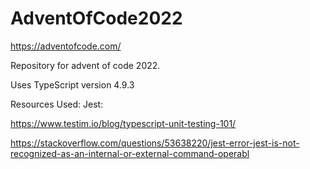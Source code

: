 # AdventOfCode2022

https://adventofcode.com/

Repository for advent of code 2022.

Uses TypeScript version 4.9.3

Resources Used:
Jest:

https://www.testim.io/blog/typescript-unit-testing-101/

https://stackoverflow.com/questions/53638220/jest-error-jest-is-not-recognized-as-an-internal-or-external-command-operabl
